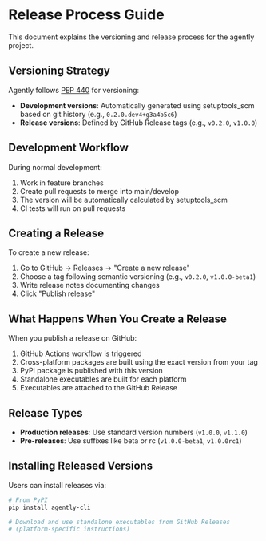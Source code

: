 # Release Process Guide

This document explains the versioning and release process for the agently project.

## Versioning Strategy

Agently follows [PEP 440](https://www.python.org/dev/peps/pep-0440/) for versioning:

- **Development versions**: Automatically generated using setuptools_scm based on git history (e.g., `0.2.0.dev4+g3a4b5c6`)
- **Release versions**: Defined by GitHub Release tags (e.g., `v0.2.0`, `v1.0.0`)

## Development Workflow

During normal development:

1. Work in feature branches
2. Create pull requests to merge into main/develop
3. The version will be automatically calculated by setuptools_scm
4. CI tests will run on pull requests

## Creating a Release

To create a new release:

1. Go to GitHub → Releases → "Create a new release"
2. Choose a tag following semantic versioning (e.g., `v0.2.0`, `v1.0.0-beta1`)
3. Write release notes documenting changes
4. Click "Publish release"

## What Happens When You Create a Release

When you publish a release on GitHub:

1. GitHub Actions workflow is triggered
2. Cross-platform packages are built using the exact version from your tag
3. PyPI package is published with this version
4. Standalone executables are built for each platform
5. Executables are attached to the GitHub Release

## Release Types

- **Production releases**: Use standard version numbers (`v1.0.0`, `v1.1.0`)
- **Pre-releases**: Use suffixes like beta or rc (`v1.0.0-beta1`, `v1.0.0rc1`)

## Installing Released Versions

Users can install releases via:

```bash
# From PyPI
pip install agently-cli

# Download and use standalone executables from GitHub Releases
# (platform-specific instructions)
``` 